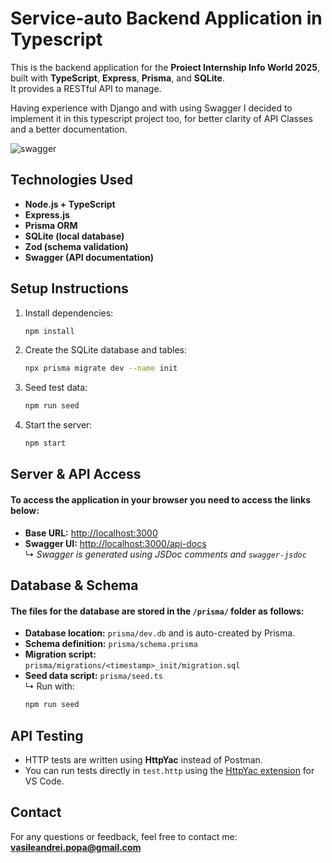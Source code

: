# Service-auto Backend Application in Typescript

This is the backend application for the **Proiect Internship Info World 2025**, built with **TypeScript**, **Express**, **Prisma**, and **SQLite**.  
It provides a RESTful API to manage.

Having experience with Django and with using Swagger I decided to implement it in this typescript project too, for better clarity of API Classes and a better documentation.

![swagger](https://github.com/user-attachments/assets/5a4c4737-7eb9-4f8e-ab3a-165a33362251)


## Technologies Used

- **Node.js + TypeScript**
- **Express.js**
- **Prisma ORM**
- **SQLite (local database)**
- **Zod (schema validation)**
- **Swagger (API documentation)**

## Setup Instructions

1. Install dependencies:
   ```bash
   npm install
2. Create the SQLite database and tables:
   ```bash
   npx prisma migrate dev --name init
3. Seed test data:
   ```bash
   npm run seed
4. Start the server:
   ```bash
   npm start

## Server & API Access

#### To access the application in your browser you need to access the links below:

- **Base URL:** [http://localhost:3000](http://localhost:3000)
- **Swagger UI:** [http://localhost:3000/api-docs](http://localhost:3000/api-docs)  
  ↳ *Swagger is generated using JSDoc comments and `swagger-jsdoc`*


## Database & Schema

#### The files for the database are stored in the `/prisma/` folder as follows:

- **Database location:** `prisma/dev.db` and is auto-created by Prisma.
- **Schema definition:** `prisma/schema.prisma`
- **Migration script:**  
  `prisma/migrations/<timestamp>_init/migration.sql`
- **Seed data script:** `prisma/seed.ts`  
  ↳ Run with:
  ```bash
  npm run seed

## API Testing

* HTTP tests are written using **HttpYac** instead of Postman.
* You can run tests directly in `test.http` using the [HttpYac extension](https://marketplace.visualstudio.com/items?itemName=anweber.vscode-httpyac) for VS Code.


## Contact

For any questions or feedback, feel free to contact me:
**[vasileandrei.popa@gmail.com](mailto:vasileandrei.popa@gmail.com)**


